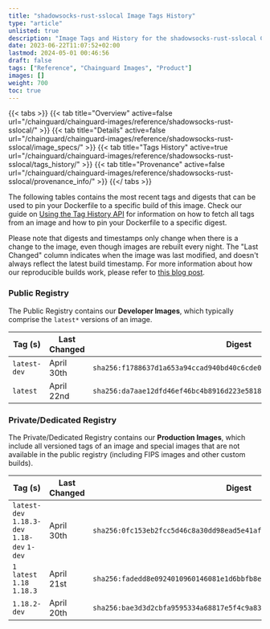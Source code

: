 ```yaml
---
title: "shadowsocks-rust-sslocal Image Tags History"
type: "article"
unlisted: true
description: "Image Tags and History for the shadowsocks-rust-sslocal Chainguard Image"
date: 2023-06-22T11:07:52+02:00
lastmod: 2024-05-01 00:46:56
draft: false
tags: ["Reference", "Chainguard Images", "Product"]
images: []
weight: 700
toc: true
---
```


{{< tabs >}}
{{< tab title="Overview" active=false url="/chainguard/chainguard-images/reference/shadowsocks-rust-sslocal/" >}}
{{< tab title="Details" active=false url="/chainguard/chainguard-images/reference/shadowsocks-rust-sslocal/image_specs/" >}}
{{< tab title="Tags History" active=true url="/chainguard/chainguard-images/reference/shadowsocks-rust-sslocal/tags_history/" >}}
{{< tab title="Provenance" active=false url="/chainguard/chainguard-images/reference/shadowsocks-rust-sslocal/provenance_info/" >}}
{{</ tabs >}}

The following tables contains the most recent tags and digests that can be used to pin your Dockerfile to a specific build of this image. Check our guide on [Using the Tag History API](/chainguard/chainguard-images/using-the-tag-history-api/) for information on how to fetch all tags from an image and how to pin your Dockerfile to a specific digest.

Please note that digests and timestamps only change when there is a change to the image, even though images are rebuilt every night. The "Last Changed" column indicates when the image was last modified, and doesn't always reflect the latest build timestamp. For more information about how our reproducible builds work, please refer to [this blog post](https://www.chainguard.dev/unchained/reproducing-chainguards-reproducible-image-builds).

### Public Registry
The Public Registry contains our **Developer Images**, which typically comprise the `latest*` versions of an image.

| Tag (s)       | Last Changed | Digest                                                                    |
|---------------|--------------|---------------------------------------------------------------------------|
|  `latest-dev` | April 30th   | `sha256:f1788637d1a653a94ccad940bd40c6cde068d54b13013bc185b564c36a908ea4` |
|  `latest`     | April 22nd   | `sha256:da7aae12dfd46ef46bc4b8916d223e5818d51c6139ac40120dabe5b689d92e11` |


### Private/Dedicated Registry
The Private/Dedicated Registry contains our **Production Images**, which include all versioned tags of an image and special images that are not available in the public registry (including FIPS images and other custom builds).

| Tag (s)                                       | Last Changed | Digest                                                                    |
|-----------------------------------------------|--------------|---------------------------------------------------------------------------|
|  `latest-dev` `1.18.3-dev` `1.18-dev` `1-dev` | April 30th   | `sha256:0fc153eb2fcc5d46c8a30dd98ead5e41af97aa4b62e1e39170b8616aeae7a1e1` |
|  `1` `latest` `1.18` `1.18.3`                 | April 21st   | `sha256:fadedd8e0924010960146081e1d6bbfb8eee2a87a50eb67f078cfb76788ac3e3` |
|  `1.18.2-dev`                                 | April 20th   | `sha256:bae3d3d2cbfa9595334a68817e5f4c9a83489ea52cae565fab17a0ea4c1d462f` |

